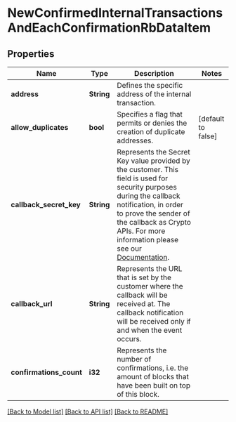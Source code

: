 # NewConfirmedInternalTransactionsAndEachConfirmationRbDataItem

## Properties

Name | Type | Description | Notes
------------ | ------------- | ------------- | -------------
**address** | **String** | Defines the specific address of the internal transaction. | 
**allow_duplicates** | **bool** | Specifies a flag that permits or denies the creation of duplicate addresses. | [default to false]
**callback_secret_key** | **String** | Represents the Secret Key value provided by the customer. This field is used for security purposes during the callback notification, in order to prove the sender of the callback as Crypto APIs. For more information please see our [Documentation](https://developers.cryptoapis.io/technical-documentation/general-information/callbacks#callback-security). | 
**callback_url** | **String** | Represents the URL that is set by the customer where the callback will be received at. The callback notification will be received only if and when the event occurs. | 
**confirmations_count** | **i32** | Represents the number of confirmations, i.e. the amount of blocks that have been built on top of this block. | 

[[Back to Model list]](../README.md#documentation-for-models) [[Back to API list]](../README.md#documentation-for-api-endpoints) [[Back to README]](../README.md)


